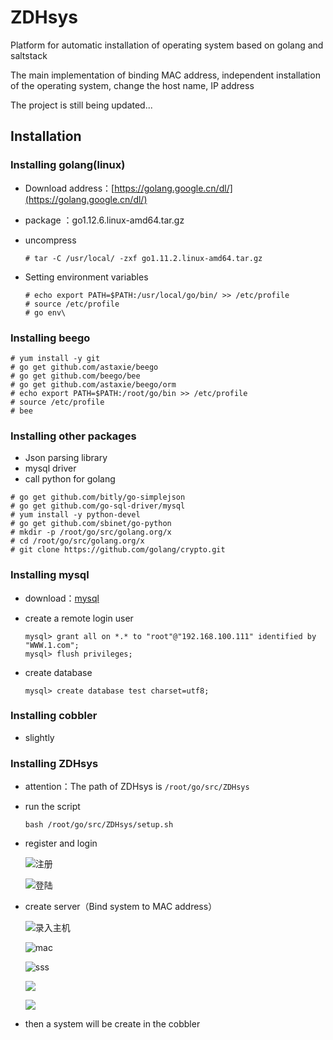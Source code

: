# ZDHsys

Platform for automatic installation of operating system based on golang and saltstack

The main implementation of binding MAC address, independent installation of the operating system, change the host name, IP address

The project is still being updated...

## Installation

### Installing golang(linux)

- Download address：[https://golang.google.cn/dl/](https://golang.google.cn/dl/)

- package ：go1.12.6.linux-amd64.tar.gz

- uncompress

  ```shell
  # tar -C /usr/local/ -zxf go1.11.2.linux-amd64.tar.gz
  ```

- Setting environment variables

  ```shell
  # echo export PATH=$PATH:/usr/local/go/bin/ >> /etc/profile
  # source /etc/profile
  # go env\
  ```

### Installing beego

```shell
# yum install -y git
# go get github.com/astaxie/beego
# go get github.com/beego/bee
# go get github.com/astaxie/beego/orm
# echo export PATH=$PATH:/root/go/bin >> /etc/profile
# source /etc/profile
# bee
```

### Installing other packages

- Json parsing library
- mysql driver
- call python for golang

```shell
# go get github.com/bitly/go-simplejson
# go get github.com/go-sql-driver/mysql
# yum install -y python-devel
# go get github.com/sbinet/go-python
# mkdir -p /root/go/src/golang.org/x
# cd /root/go/src/golang.org/x
# git clone https://github.com/golang/crypto.git
```

### Installing mysql

- download：[mysql](https://dev.mysql.com/downloads/mysql/) 

- create a remote login user

  ```mysql
  mysql> grant all on *.* to "root"@"192.168.100.111" identified by "WWW.1.com";
  mysql> flush privileges;
  ```

- create database

  ```mysql
  mysql> create database test charset=utf8;
  ```

### Installing cobbler 

- slightly

### Installing ZDHsys

- attention：The path of ZDHsys is  `/root/go/src/ZDHsys`

- run the script

  ```shell
  bash /root/go/src/ZDHsys/setup.sh
  ```

- register and login

  ![注册](http://chuantu.xyz/t6/702/1560917837x2918527082.png)

  ![登陆](http://chuantu.xyz/t6/702/1560917934x2362407012.png)

- create  server（Bind system to MAC address）

  ![录入主机](http://chuantu.xyz/t6/702/1560925278x3752237043.png)

  ![mac](http://chuantu.xyz/t6/702/1560925396x3752237043.png)

  ![sss](http://chuantu.xyz/t6/702/1560926226x1709417317.png)

  ![](http://chuantu.xyz/t6/702/1560926259x1033347913.png)

  ![](http://chuantu.xyz/t6/702/1560926288x1709417317.png)

- then  a system will be create in the cobbler
